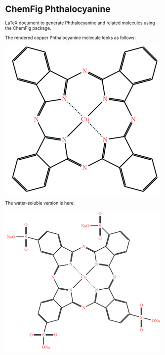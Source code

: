 # ChemFig Phthalocyanine

LaTeX document to generate Phthalocyanine and related molecules using the ChemFig package.

The rendered copper Phthalocyanine molecule looks as follows:

![Copper phthalocyanine](figs/CuPc.png)

The water-soluble version is here:

![Copper phthalocyanine-3,4′,4″,4″′-tetrasulfonic acid tetrasodium salt](figs/CuPcTetra.png)
